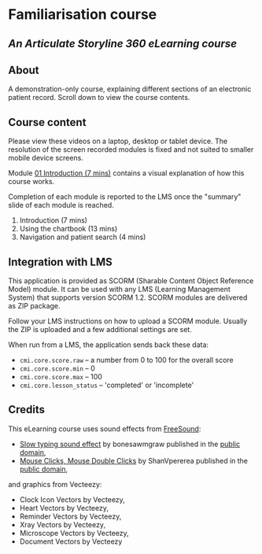 # Familiarisation course
## *An Articulate Storyline 360 eLearning course*
## About ##
A demonstration-only course, explaining different sections of an electronic patient record.
Scroll down to view the course contents.
## Course content
Please view these videos on a laptop, desktop or tablet device. The resolution of the screen recorded modules is fixed and not suited to smaller mobile device screens.

Module [01 Introduction (7 mins)](../EPR/01/story.html) contains a visual explanation of how this course works.

Completion of each module is reported to the LMS once the "summary" slide of each module is reached.

1. Introduction (7 mins)
2. Using the chartbook (13 mins)
3. Navigation and patient search (4 mins)
## Integration with LMS
This application is provided as SCORM (Sharable Content Object Reference Model) module. It can be used with any LMS (Learning Management System) that supports version SCORM 1.2. SCORM modules are delivered as ZIP package.

Follow your LMS instructions on how to upload a SCORM module. Usually the ZIP is uploaded and a few additional settings are set.

When run from a LMS, the application sends back these data:

* `cmi.core.score.raw` – a number from 0 to 100 for the overall score
* `cmi.core.score.min` – 0
* `cmi.core.score.max` – 100
* `cmi.core.lesson_status` – 'completed' or 'incomplete'
## Credits
This eLearning course uses sound effects from [FreeSound](https://freesound.org/):
* [Slow typing sound effect](https://freesound.org/people/bonesawmgraw/sounds/572977/) by bonesawmgraw published in the [public domain](https://creativecommons.org/publicdomain/zero/1.0/),
* [Mouse Clicks, Mouse Double Clicks](https://freesound.org/people/ShanVpererea/sounds/542080/) by ShanVpererea published in the [public domain](https://creativecommons.org/publicdomain/zero/1.0/),

and graphics from Vecteezy:

* Clock Icon Vectors by Vecteezy,
* Heart Vectors by Vecteezy,
* Reminder Vectors by Vecteezy,
* Xray Vectors by Vecteezy,
* Microscope Vectors by Vecteezy,
* Document Vectors by Vecteezy
